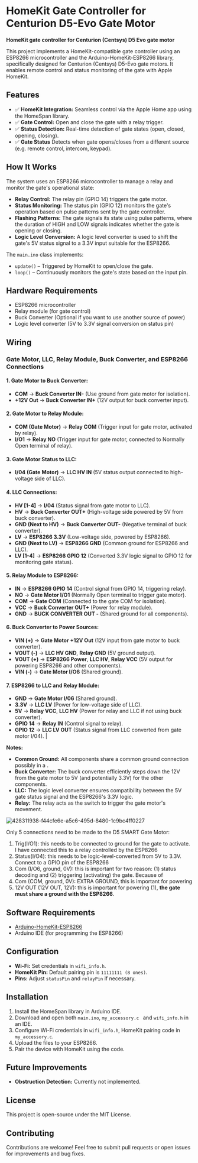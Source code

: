 # HomeKit Gate Controller for Centurion D5-Evo Gate Motor

**HomeKit gate controller for Centurion (Centsys) D5 Evo gate motor**

This project implements a HomeKit-compatible gate controller using an ESP8266 microcontroller and the Arduino-HomeKit-ESP8266 library, specifically designed for Centurion (Centsys) D5-Evo gate motors. It enables remote control and status monitoring of the gate with Apple HomeKit.

## Features
- ✅ **HomeKit Integration:** Seamless control via the Apple Home app using the HomeSpan library.
- ✅ **Gate Control:** Open and close the gate with a relay trigger.
- ✅ **Status Detection:** Real-time detection of gate states (open, closed, opening, closing).
- ✅ **Gate Status** Detects when gate opens/closes from a different source (e.g. remote control, intercom, keypad).

## How It Works
The system uses an ESP8266 microcontroller to manage a relay and monitor the gate's operational state:
- **Relay Control:** The relay pin (GPIO 14) triggers the gate motor.
- **Status Monitoring:** The status pin (GPIO 12) monitors the gate's operation based on pulse patterns sent by the gate controller.
- **Flashing Patterns:** The gate signals its state using pulse patterns, where the duration of HIGH and LOW signals indicates whether the gate is opening or closing.
- **Logic Level Conversion:** A logic level converter is used to shift the gate's 5V status signal to a 3.3V input suitable for the ESP8266.

The `main.ino` class implements:
- `update()` – Triggered by HomeKit to open/close the gate.
- `loop()` – Continuously monitors the gate's state based on the input pin.

## Hardware Requirements
- ESP8266 microcontroller
- Relay module (for gate control)
- Buck Converter (Optional if you want to use another source of power)
- Logic level converter (5V to 3.3V signal conversion on status pin)

## Wiring

### Gate Motor, LLC, Relay Module, Buck Converter, and ESP8266 Connections

#### 1. **Gate Motor to Buck Converter:**
- **COM** → **Buck Converter IN-** (Use ground from gate motor for isolation).
- **+12V Out** → **Buck Converter IN+** (12V output for buck converter input).
  
#### 2. **Gate Motor to Relay Module:**
- **COM (Gate Motor)** → **Relay COM** (Trigger input for gate motor, activated by relay).
- **I/O1** → **Relay NO** (Trigger input for gate motor, connected to Normally Open terminal of relay).

#### 3. **Gate Motor Status to LLC:**
- **I/04 (Gate Motor)** → **LLC HV IN** (5V status output connected to high-voltage side of LLC).

#### 4. **LLC Connections:**
- **HV [1-4]** → **I/04** (Status signal from gate motor to LLC).
- **HV** → **Buck Converter OUT+** (High-voltage side powered by 5V from buck converter).
- **GND (Next to HV)** → **Buck Converter OUT-** (Negative terminal of buck converter).
- **LV** → **ESP8266 3.3V** (Low-voltage side, powered by ESP8266).
- **GND (Next to LV)** → **ESP8266 GND** (Common ground for ESP8266 and LLC).
- **LV [1-4]** → **ESP8266 GPIO 12** (Converted 3.3V logic signal to GPIO 12 for monitoring gate status).

#### 5. **Relay Module to ESP8266:**
- **IN** → **ESP8266 GPIO 14** (Control signal from GPIO 14, triggering relay).
- **NO** → **Gate Motor I/O1** (Normally Open terminal to trigger gate motor).
- **COM** → **Gate COM** (Connected to the gate COM for isolation).
- **VCC** → **Buck Converter OUT+** (Power for relay module).
- **GND** → **BUCK CONVERTER OUT -** (Shared ground for all components).

#### 6. **Buck Converter to Power Sources:**
- **VIN (+)** → **Gate Motor +12V Out** (12V input from gate motor to buck converter).
- **VOUT (-)** → **LLC HV GND**, **Relay GND** (5V ground output).
- **VOUT (+)** → **ESP8266 Power**, **LLC HV**, **Relay VCC** (5V output for powering ESP8266 and other components).
- **VIN (-)** → **Gate Motor I/O6** (Shared ground).

#### 7. **ESP8266 to LLC and Relay Module:**
- **GND** → **Gate Motor I/06** (Shared ground).
- **3.3V** → **LLC LV** (Power for low-voltage side of LLC).
- **5V** → **Relay VCC**, **LLC HV** (Power for relay and LLC if not using buck converter).
- **GPIO 14** → **Relay IN** (Control signal to relay).
- **GPIO 12** → **LLC LV OUT** (Status signal from LLC converted from gate motor I/04).
                                                 |

**Notes:**

* **Common Ground:** All components share a common ground connection possibly in a .
* **Buck Converter:** The buck converter efficiently steps down the 12V from the gate motor to 5V (and potentially 3.3V) for the other components.
* **LLC:** The logic level converter ensures compatibility between the 5V gate status signal and the ESP8266's 3.3V logic.
* **Relay:** The relay acts as the switch to trigger the gate motor's movement.


![428311938-f44cfe6e-a5c6-495d-8480-1c9bc4ff0227](https://github.com/user-attachments/assets/ce4036c2-da26-44a4-bb67-4f9955ee7813)

Only 5 connections need to be made to the D5 SMART Gate Motor:
1. Trig(I/O1): this needs to be connected to ground for the gate to activate. I have connected this to a relay controlled by the ESP8266
2. Status(I/O4): this needs to be logic-level-converted from 5V to 3.3V. Connect to a GPIO pin of the ESP8266
3. Com (I/O6, ground, 0V): this is important for two reason: (1) status decoding and (2) triggering (activating) the gate. Because of 
4. Com (COM, ground, 0V): EXTRA GROUND, this is important for powering
4. 12V OUT (12V OUT, 12V): this is important for powering
(1), **the gate must share a ground with the ESP8266**. 


## Software Requirements
- [Arduino-HomeKit-ESP8266](https://github.com/Mixiaoxiao/Arduino-HomeKit-ESP8266)
- Arduino IDE (for programming the ESP8266)

## Configuration
- **Wi-Fi:** Set credentials in `wifi_info.h`.
- **HomeKit Pin:** Default pairing pin is `11111111 (8 ones)`.
- **Pins:** Adjust `statusPin` and `relayPin` if necessary.
  
## Installation
1. Install the HomeSpan library in Arduino IDE.
2. Download and open both `main.ino`, `my_accessory.c ` and `wifi_info.h` in an IDE.
3. Configure Wi-Fi credentials in `wifi_info.h`, HomeKit pairing code in `my_accessory.c`.
4. Upload the files to your ESP8266.
5. Pair the device with HomeKit using the code.

## Future Improvements
- **Obstruction Detection:** Currently not implemented.

## License
This project is open-source under the MIT License.

## Contributing
Contributions are welcome! Feel free to submit pull requests or open issues for improvements and bug fixes.
